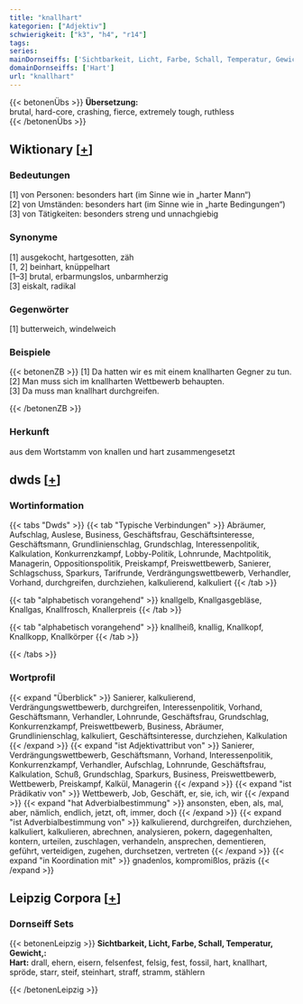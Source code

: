 ```yaml
---
title: "knallhart"
kategorien: ["Adjektiv"]
schwierigkeit: ["k3", "h4", "r14"]
tags:
series:
mainDornseiffs: ['Sichtbarkeit, Licht, Farbe, Schall, Temperatur, Gewicht,']
domainDornseiffs: ['Hart']
url: "knallhart"
---
```


{{< betonenÜbs >}}
**Übersetzung:**  
brutal, hard-core, crashing, fierce, extremely tough, ruthless  
{{< /betonenÜbs >}}

## Wiktionary [[+](https://de.wiktionary.org/wiki/knallhart)]

### Bedeutungen
[1] von Personen: besonders hart (im Sinne wie in „harter Mann“)  
[2] von Umständen: besonders hart (im Sinne wie in „harte Bedingungen“)  
[3] von Tätigkeiten: besonders streng und unnachgiebig  

### Synonyme
[1] ausgekocht, hartgesotten, zäh  
[1, 2] beinhart, knüppelhart  
[1–3] brutal, erbarmungslos, unbarmherzig  
[3] eiskalt, radikal  

### Gegenwörter
[1] butterweich, windelweich  

### Beispiele
{{< betonenZB >}}
[1] Da hatten wir es mit einem knallharten Gegner zu tun.  
[2] Man muss sich im knallharten Wettbewerb behaupten.  
[3] Da muss man knallhart durchgreifen.  

{{< /betonenZB >}}
### Herkunft
aus dem Wortstamm von knallen und hart zusammengesetzt  



## dwds [[+](https://www.dwds.de/wb/knallhart)]

### Wortinformation
{{< tabs "Dwds" >}}
{{< tab "Typische Verbindungen" >}}
Abräumer, Aufschlag, Auslese, Business, Geschäftsfrau, Geschäftsinteresse, Geschäftsmann, Grundlinienschlag, Grundschlag, Interessenpolitik, Kalkulation, Konkurrenzkampf, Lobby-Politik, Lohnrunde, Machtpolitik, Managerin, Oppositionspolitik, Preiskampf, Preiswettbewerb, Sanierer, Schlagschuss, Sparkurs, Tarifrunde, Verdrängungswettbewerb, Verhandler, Vorhand, durchgreifen, durchziehen, kalkulierend, kalkuliert
{{< /tab >}}

{{< tab "alphabetisch vorangehend" >}}
knallgelb, Knallgasgebläse, Knallgas, Knallfrosch, Knallerpreis
{{< /tab >}}

{{< tab "alphabetisch vorangehend" >}}
knallheiß, knallig, Knallkopf, Knallkopp, Knallkörper
{{< /tab >}}

{{< /tabs >}}

### Wortprofil
{{< expand "Überblick" >}} Sanierer, kalkulierend, Verdrängungswettbewerb, durchgreifen, Interessenpolitik, Vorhand, Geschäftsmann, Verhandler, Lohnrunde, Geschäftsfrau, Grundschlag, Konkurrenzkampf, Preiswettbewerb, Business, Abräumer, Grundlinienschlag, kalkuliert, Geschäftsinteresse, durchziehen, Kalkulation {{< /expand >}}
{{< expand "ist Adjektivattribut von" >}} Sanierer, Verdrängungswettbewerb, Geschäftsmann, Vorhand, Interessenpolitik, Konkurrenzkampf, Verhandler, Aufschlag, Lohnrunde, Geschäftsfrau, Kalkulation, Schuß, Grundschlag, Sparkurs, Business, Preiswettbewerb, Wettbewerb, Preiskampf, Kalkül, Managerin {{< /expand >}}
{{< expand "ist Prädikativ von" >}} Wettbewerb, Job, Geschäft, er, sie, ich, wir {{< /expand >}}
{{< expand "hat Adverbialbestimmung" >}} ansonsten, eben, als, mal, aber, nämlich, endlich, jetzt, oft, immer, doch {{< /expand >}}
{{< expand "ist Adverbialbestimmung von" >}} kalkulierend, durchgreifen, durchziehen, kalkuliert, kalkulieren, abrechnen, analysieren, pokern, dagegenhalten, kontern, urteilen, zuschlagen, verhandeln, ansprechen, dementieren, geführt, verteidigen, zugehen, durchsetzen, vertreten {{< /expand >}}
{{< expand "in Koordination mit" >}} gnadenlos, kompromißlos, präzis {{< /expand >}}

## Leipzig Corpora [[+](https://corpora.uni-leipzig.de/en/res?word=knallhart&corpusId=deu_newscrawl-public_2018)]

### Dornseiff Sets
{{< betonenLeipzig >}}
**Sichtbarkeit, Licht, Farbe, Schall, Temperatur, Gewicht,:**  
**Hart:** drall, ehern, eisern, felsenfest, felsig, fest, fossil, hart, knallhart, spröde, starr, steif, steinhart, straff, stramm, stählern  

{{< /betonenLeipzig >}}
